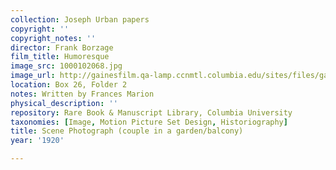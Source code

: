 ```yaml
---
collection: Joseph Urban papers
copyright: ''
copyright_notes: ''
director: Frank Borzage
film_title: Humoresque
image_src: 1000102068.jpg
image_url: http://gainesfilm.qa-lamp.ccnmtl.columbia.edu/sites/files/gainesfilm/images/1000102068.jpg
location: Box 26, Folder 2
notes: Written by Frances Marion
physical_description: ''
repository: Rare Book & Manuscript Library, Columbia University
taxonomies: [Image, Motion Picture Set Design, Historiography]
title: Scene Photograph (couple in a garden/balcony)
year: '1920'

---
```

